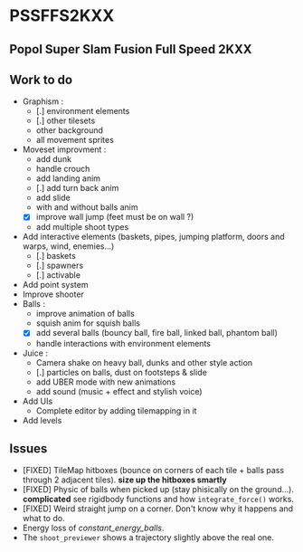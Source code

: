# PSSFFS2KXX
Popol Super Slam Fusion Full Speed 2KXX
-----

## Work to do
* Graphism :
   - [.] environment elements
   - [.] other tilesets
   - other background
   - all movement sprites
* Moveset improvment :
   - add dunk
   - handle crouch
   - add landing anim
   - [.] add turn back anim
   - add slide
   - with and without balls anim
   - [x] improve wall jump (feet must be on wall ?)
   - add multiple shoot types
* Add interactive elements (baskets, pipes, jumping platform, doors and warps, wind, enemies...)
   - [.] baskets
   - [.] spawners
   - [.] activable
* Add point system
* Improve shooter
* Balls :
   - improve animation of balls
   - squish anim for squish balls
   - [x] add several balls (bouncy ball, fire ball, linked ball, phantom ball)
   - handle interactions with environment elements
* Juice :
   - Camera shake on heavy ball, dunks and other style action
   - [.] particles on balls, dust on footsteps & slide
   - add UBER mode with new animations
   - add sound (music + effect and stylish voice)
* Add UIs
   - Complete editor by adding tilemapping in it
* Add levels

## Issues
* [FIXED] TileMap hitboxes (bounce on corners of each tile + balls pass through 2 adjacent tiles). **size up the hitboxes smartly**
* [FIXED] Physic of balls when picked up (stay phisically on the ground...). **complicated** see rigidbody functions and how `integrate_force()` works.
* [FIXED] Weird straight jump on a corner. Don't know why it happens and what to do.
* Energy loss of _constant_energy_balls_.
* The `shoot_previewer` shows a trajectory slightly above the real one.
